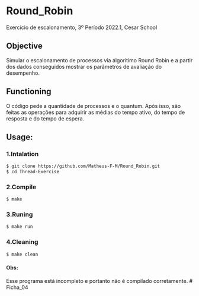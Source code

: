 # Round_Robin
Exercício de escalonamento, 3º Período 2022.1, Cesar School
## Objective
Simular o escalonamento de processos via algoritimo Round Robin e a partir dos dados conseguidos mostrar os parâmetros de avaliação do desempenho. 

## Functioning
O código pede a quantidade de processos e o quantum. Após isso, são feitas as operações para adquirir as médias do tempo ativo, do tempo de resposta e do tempo de espera.
## Usage:
### 1.Intalation
``` sh
$ git clone https://github.com/Matheus-F-M/Round_Robin.git
$ cd Thread-Exercise
```

### 2.Compile
``` sh
$ make
```

### 3.Runing
``` sh
$ make run
```

### 4.Cleaning
``` sh
$ make clean
```

#### Obs:
Esse programa está incompleto e portanto não é compilado corretamente.
#   F i c h a _ 0 4  
 